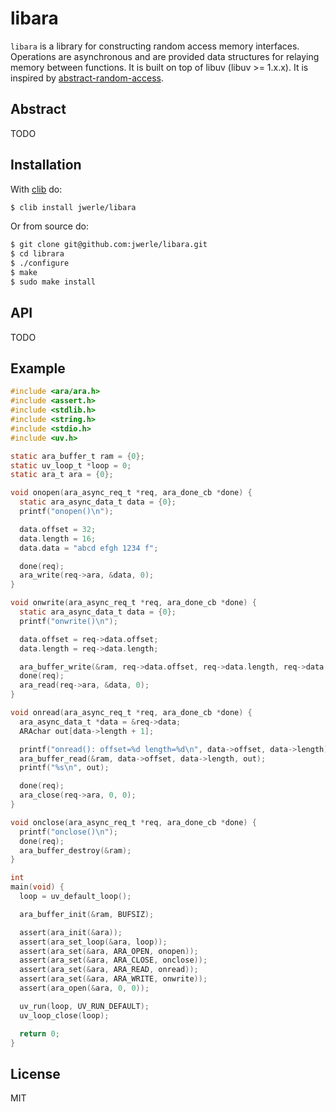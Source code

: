 libara
======

`libara` is a library for constructing random access memory interfaces.
Operations are asynchronous and are provided data structures for
relaying memory between functions. It is built on top of libuv
(libuv >= 1.x.x). It is inspired by [abstract-random-access](
https://github.com/juliangruber/abstract-random-access).

## Abstract

TODO

## Installation

With [clib](https://github.com/clibs/clib) do:

```sh
$ clib install jwerle/libara
```

Or from source do:

```sh
$ git clone git@github.com:jwerle/libara.git
$ cd librara
$ ./configure
$ make
$ sudo make install
```

## API

TODO

## Example

```c
#include <ara/ara.h>
#include <assert.h>
#include <stdlib.h>
#include <string.h>
#include <stdio.h>
#include <uv.h>

static ara_buffer_t ram = {0};
static uv_loop_t *loop = 0;
static ara_t ara = {0};

void onopen(ara_async_req_t *req, ara_done_cb *done) {
  static ara_async_data_t data = {0};
  printf("onopen()\n");

  data.offset = 32;
  data.length = 16;
  data.data = "abcd efgh 1234 f";

  done(req);
  ara_write(req->ara, &data, 0);
}

void onwrite(ara_async_req_t *req, ara_done_cb *done) {
  static ara_async_data_t data = {0};
  printf("onwrite()\n");

  data.offset = req->data.offset;
  data.length = req->data.length;

  ara_buffer_write(&ram, req->data.offset, req->data.length, req->data.data);
  done(req);
  ara_read(req->ara, &data, 0);
}

void onread(ara_async_req_t *req, ara_done_cb *done) {
  ara_async_data_t *data = &req->data;
  ARAchar out[data->length + 1];

  printf("onread(): offset=%d length=%d\n", data->offset, data->length);
  ara_buffer_read(&ram, data->offset, data->length, out);
  printf("%s\n", out);

  done(req);
  ara_close(req->ara, 0, 0);
}

void onclose(ara_async_req_t *req, ara_done_cb *done) {
  printf("onclose()\n");
  done(req);
  ara_buffer_destroy(&ram);
}

int
main(void) {
  loop = uv_default_loop();

  ara_buffer_init(&ram, BUFSIZ);

  assert(ara_init(&ara));
  assert(ara_set_loop(&ara, loop));
  assert(ara_set(&ara, ARA_OPEN, onopen));
  assert(ara_set(&ara, ARA_CLOSE, onclose));
  assert(ara_set(&ara, ARA_READ, onread));
  assert(ara_set(&ara, ARA_WRITE, onwrite));
  assert(ara_open(&ara, 0, 0));

  uv_run(loop, UV_RUN_DEFAULT);
  uv_loop_close(loop);

  return 0;
}
```

## License

MIT
